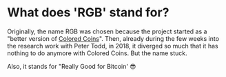 # What does 'RGB' stand for?

Originally, the name RGB was chosen because the project started as a "better version of [Colored Coins](https://en.bitcoin.it/wiki/Colored_Coins)". Then, already during the few weeks into the research work with Peter Todd, in 2018, it diverged so much that it has nothing to do anymore with Colored Coins. But the name stuck.  
  
Also, it stands for "Really Good for Bitcoin' 😎

